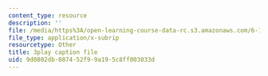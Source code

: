 ```yaml
---
content_type: resource
description: ''
file: /media/https%3A/open-learning-course-data-rc.s3.amazonaws.com/6-189-multicore-programming-primer-january-iap-2007/9d0802db087452f99a195c8ff003033d_5F3HVitoWHc.vtt
file_type: application/x-subrip
resourcetype: Other
title: 3play caption file
uid: 9d0802db-0874-52f9-9a19-5c8ff003033d
---
```


